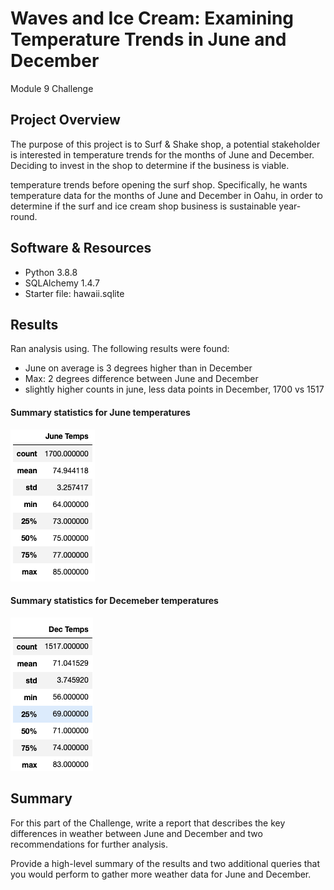 # Waves and Ice Cream: Examining Temperature Trends in June and December
Module 9 Challenge

## Project Overview

The purpose of this project is to 
Surf & Shake shop, a potential stakeholder is interested in temperature trends for the months of June and December.
Deciding to invest in the shop to determine if the business is viable.

temperature trends before opening the surf shop. Specifically, he wants temperature data for the months of June and December in Oahu, in order to determine if the surf and ice cream shop business is sustainable year-round.
## Software & Resources
- Python 3.8.8
- SQLAlchemy 1.4.7
- Starter file: hawaii.sqlite



## Results
Ran analysis using.  The following results were found:
- June on average is 3 degrees higher than in December
- Max: 2 degrees difference between June and December
- slightly higher counts in june, less data points in December, 1700 vs 1517

#### Summary statistics for June temperatures
![fig1](https://github.com/retroxsky06/surfs_up/blob/main/Resources/June_temps.png)

#### Summary statistics for Decemeber temperatures
![fig2](https://github.com/retroxsky06/surfs_up/blob/main/Resources/Dec_Temps.png)


## Summary
For this part of the Challenge, write a report that describes the key differences in weather between June and December and two recommendations for further analysis.

Provide a high-level summary of the results and two additional queries that you would perform to gather more weather data for June and December.



